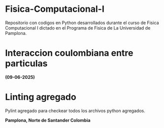 # Fisica-Computacional-I
Repositorio con codigos en Python desarrollados durante el curso de Fisica Computacional I dictado en el Programa de Fisica de La Universidad de Pamplona. 


# Interaccion coulombiana entre particulas
**(09-06-2025)**

# Linting agregado
Pylint agregado para checkear todos los archivos python agregados.


**Pamplona, Norte de Santander Colombia**
